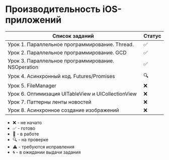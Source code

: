# Производительность iOS-приложений

| Список заданий                                     | Статус |
| -------------------------------------------------- | ------ |
| Урок 1. Параллельное программирование. Thread.     | :white_check_mark:    |
| Урок 2. Параллельное программирование. GCD         | :white_check_mark:    |
| Урок 3. Параллельное программирование. NSOperation | :white_check_mark:    |
| Урок 4. Асинхронный код. Futures/Promises          | :mag:    |
| Урок 5. FileManager                                | :x:    |
| Урок 6. Оптимизация UITableView и UICollectionView | :x:    |
| Урок 7. Паттерны ленты новостей                    | :x:    |
| Урок 8. Асинхронное создание изображений           | :x:    |

-   :x: - не начато
-   :white_check_mark: - готово
-   :memo: - в работе
-   :mag: - на проверке
-   :warning: - требуются исправления
-   :cyclone: - в ожидании выдачи задания
